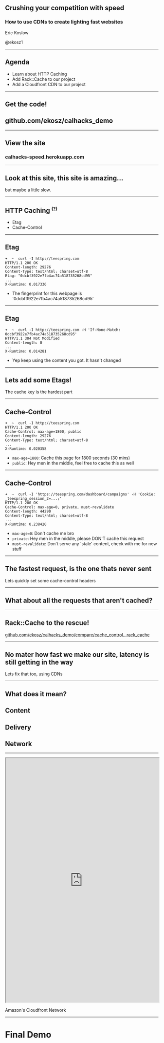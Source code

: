 ## Crushing your competition with speed

### How to use CDNs to create lighting fast websites

Eric Koslow

@ekosz1

---

## Agenda

- Learn about HTTP Caching
- Add Rack::Cache to our project
- Add a Cloudfront CDN to our project

---

## Get the code!

## github.com/ekosz/calhacks\_demo

---

## View the site

### calhacks-speed.herokuapp.com

---

## Look at this site, this site is amazing...

but maybe a little slow.

---

## HTTP Caching <sup><small>([?](https://developers.google.com/web/fundamentals/performance/optimizing-content-efficiency/http-caching))</small></sup>

- Etag
- Cache-Control

---

## Etag

```
➜  ~  curl -I http://teespring.com
HTTP/1.1 200 OK
Content-length: 29276
Content-Type: text/html; charset=utf-8
Etag: "0dcbf3922e7fb4ac74a518735268cd95"
...
X-Runtime: 0.017336
```

- The fingerprint for this webpage is '0dcbf3922e7fb4ac74a518735268cd95'

---

## Etag

```
➜  ~  curl -I http://teespring.com -H 'If-None-Match: 0dcbf3922e7fb4ac74a518735268cd95'
HTTP/1.1 304 Not Modified
Content-length: 0
...
X-Runtime: 0.014281
```

- Yep keep using the content you got.  It hasn't changed

---

## Lets add some Etags!

The cache key is the hardest part

---

## Cache-Control

```
➜  ~  curl -I http://teespring.com
HTTP/1.1 200 OK
Cache-Control: max-age=1800, public
Content-length: 29276
Content-Type: text/html; charset=utf-8
...
X-Runtime: 0.020358
```

- `max-age=1800`: Cache this page for 1800 seconds (30 mins)
- `public`: Hey men in the middle, feel free to cache this as well

---

## Cache-Control

```
➜  ~  curl -I 'https://teespring.com/dashboard/campaigns' -H 'Cookie: _teespring_session_2=...;'
HTTP/1.1 200 OK
Cache-Control: max-age=0, private, must-revalidate
Content-length: 44290
Content-Type: text/html; charset=utf-8
...
X-Runtime: 0.238420
```

- `max-age=0`: Don't cache me bro
- `private`: Hey men in the middle, please DON'T cache this request
- `must-revalidate`: Don't serve any 'stale' content, check with me for new stuff

---

## The fastest request, is the one thats never sent

Lets quickly set some cache-control headers

---

## What about all the requests that aren't cached?

---

## Rack::Cache to the rescue!

[github.com/ekosz/calhacks_demo/compare/cache_control...rack_cache](http://github.com/ekosz/calhacks_demo/compare/cache_control...rack_cache)

---

## No mater how fast we make our site, latency is still getting in the way

Lets fix that too, using CDNs

---

## What does it mean?

## C<span class='fragment' fragment-index='1'>ontent</span>
## D<span class='fragment' fragment-index='2'>elivery</span>
## N<span class='fragment' fragment-index='3'>etwork</span>

---

<iframe style="width: 100%; height: 800px" src="http://batchgeo.com/map/daace363a2d1f693125c3fe70bec4fe5"></iframe>

Amazon's Cloudfront Network

---

# Final Demo

